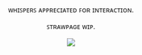
<p align="center"> ᴡʜɪꜱᴘᴇʀꜱ ᴀᴘᴘʀᴇᴄɪᴀᴛᴇᴅ ꜰᴏʀ ɪɴᴛᴇʀᴀᴄᴛɪᴏɴ.
<p align="center"> ꜱᴛʀᴀᴡᴘᴀɢᴇ ᴡɪᴘ.
<p align="center"> <img src="https://images-ext-1.discordapp.net/external/YeBcfiD8kmgK_RoODrWzhyIV7P4xAc5BabKgO1yT-DY/https/64.media.tumblr.com/a81644593e14b83538da055d9a636aab/18fc36dbd375cdd1-5d/s1280x1920/b5d274cdcf97b6f9be312a55303d589014fc6ce0.png?format=webp&quality=lossless&width=833&height=859">
